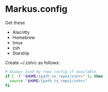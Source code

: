 # Markus.config

Get these
* Alacritty
* Homebrew
* tmux
* zsh
* Starship

Create ~/.zshrc as follows:

```bash
# Always load my repo config if available
if [ -f "$HOME/{path_to_repo}/zshrc" ]; then
  source "$HOME/{path_to_repo}/zshrc"
fi
```

